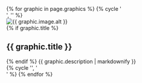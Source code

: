 
<section class="usa-graphic-list usa-section usa-section--dark">
  <div class="grid-container">
    {% for graphic in page.graphics %}
      {% cycle '<div class="usa-graphic-list__row grid-row grid-gap">', '' %}
      <div class="usa-media-block tablet:grid-col">
        <img class="usa-media-block__img"  src="{{ graphic.image.src | relative_url }}" alt="{{ graphic.image.alt }}">
        <div class="usa-media-block__body">
          {% if graphic.title %}<h2 class="usa-graphic-list__heading">{{ graphic.title }}</h2>{% endif %}
          {{ graphic.description | markdownify }}
        </div>
      </div>
      {% cycle '', '</div>' %}
    {% endfor %}
  </div>
</section>

